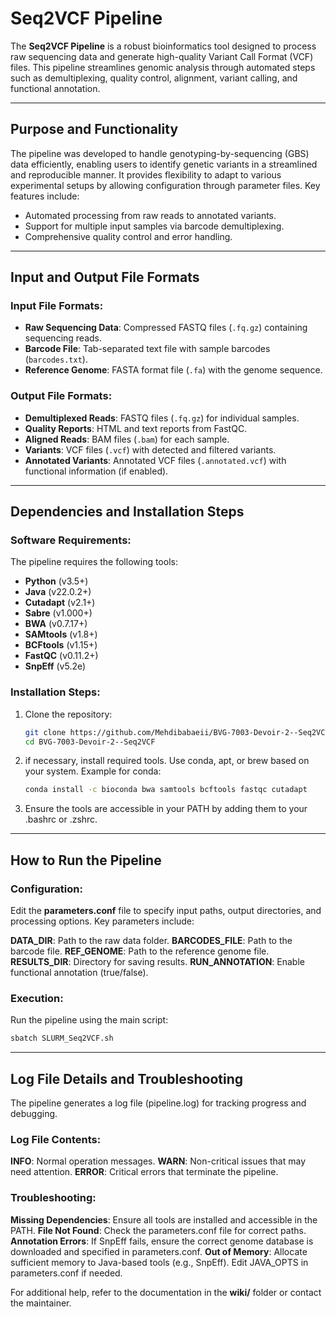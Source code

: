 # Seq2VCF Pipeline

The **Seq2VCF Pipeline** is a robust bioinformatics tool designed to process raw sequencing data and generate high-quality Variant Call Format (VCF) files. This pipeline streamlines genomic analysis through automated steps such as demultiplexing, quality control, alignment, variant calling, and functional annotation.

---

## Purpose and Functionality

The pipeline was developed to handle genotyping-by-sequencing (GBS) data efficiently, enabling users to identify genetic variants in a streamlined and reproducible manner. It provides flexibility to adapt to various experimental setups by allowing configuration through parameter files. Key features include:  
- Automated processing from raw reads to annotated variants.  
- Support for multiple input samples via barcode demultiplexing.  
- Comprehensive quality control and error handling.  

---

## Input and Output File Formats

### Input File Formats:
- **Raw Sequencing Data**: Compressed FASTQ files (`.fq.gz`) containing sequencing reads.  
- **Barcode File**: Tab-separated text file with sample barcodes (`barcodes.txt`).  
- **Reference Genome**: FASTA format file (`.fa`) with the genome sequence.  

### Output File Formats:
- **Demultiplexed Reads**: FASTQ files (`.fq.gz`) for individual samples.  
- **Quality Reports**: HTML and text reports from FastQC.  
- **Aligned Reads**: BAM files (`.bam`) for each sample.  
- **Variants**: VCF files (`.vcf`) with detected and filtered variants.  
- **Annotated Variants**: Annotated VCF files (`.annotated.vcf`) with functional information (if enabled).  

---

## Dependencies and Installation Steps

### Software Requirements:
The pipeline requires the following tools:
- **Python** (v3.5+)
- **Java** (v22.0.2+)
- **Cutadapt** (v2.1+)
- **Sabre** (v1.000+)
- **BWA** (v0.7.17+)
- **SAMtools** (v1.8+)
- **BCFtools** (v1.15+)
- **FastQC** (v0.11.2+)
- **SnpEff** (v5.2e)

### Installation Steps:
1. Clone the repository:
   ```bash
   git clone https://github.com/Mehdibabaeii/BVG-7003-Devoir-2--Seq2VCF.git
   cd BVG-7003-Devoir-2--Seq2VCF
   ```
2. if necessary, install required tools.  Use conda, apt, or brew based on your system. Example for conda:
     ```bash
   conda install -c bioconda bwa samtools bcftools fastqc cutadapt
   ```
3. Ensure the tools are accessible in your PATH by adding them to your .bashrc or .zshrc.

---
## How to Run the Pipeline
### Configuration:
Edit the **parameters.conf** file to specify input paths, output directories, and processing options. Key parameters include:

**DATA_DIR**: Path to the raw data folder.
**BARCODES_FILE**: Path to the barcode file.
**REF_GENOME**: Path to the reference genome file.
**RESULTS_DIR**: Directory for saving results.
**RUN_ANNOTATION**: Enable functional annotation (true/false).
### Execution:
Run the pipeline using the main script:

```bash
sbatch SLURM_Seq2VCF.sh
```
---
## Log File Details and Troubleshooting
The pipeline generates a log file (pipeline.log) for tracking progress and debugging.

### Log File Contents:
**INFO**: Normal operation messages.
**WARN**: Non-critical issues that may need attention.
**ERROR**: Critical errors that terminate the pipeline.
### Troubleshooting:
**Missing Dependencies**: Ensure all tools are installed and accessible in the PATH.
**File Not Found**: Check the parameters.conf file for correct paths.
**Annotation Errors**: If SnpEff fails, ensure the correct genome database is downloaded and specified in parameters.conf.
**Out of Memory**: Allocate sufficient memory to Java-based tools (e.g., SnpEff). Edit JAVA_OPTS in parameters.conf if needed.

For additional help, refer to the documentation in the **wiki/** folder or contact the maintainer.
